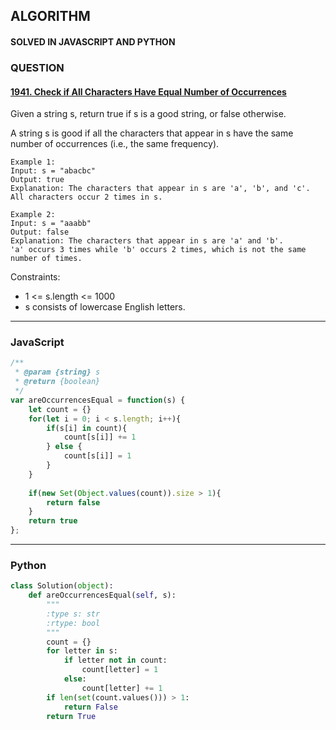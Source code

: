 ## ALGORITHM

#### SOLVED IN JAVASCRIPT AND PYTHON
### QUESTION

#### [1941. Check if All Characters Have Equal Number of Occurrences](https://leetcode.com/problems/check-if-all-characters-have-equal-number-of-occurrences/)

Given a string s, return true if s is a good string, or false otherwise.

A string s is good if all the characters that appear in s have the same number of occurrences (i.e., the same frequency).

```
Example 1:
Input: s = "abacbc"
Output: true
Explanation: The characters that appear in s are 'a', 'b', and 'c'. All characters occur 2 times in s.

Example 2:
Input: s = "aaabb"
Output: false
Explanation: The characters that appear in s are 'a' and 'b'.
'a' occurs 3 times while 'b' occurs 2 times, which is not the same number of times.
```

Constraints:

* 1 <= s.length <= 1000
* s consists of lowercase English letters.

-----

### JavaScript

```js
/**
 * @param {string} s
 * @return {boolean}
 */
var areOccurrencesEqual = function(s) {
    let count = {}
    for(let i = 0; i < s.length; i++){
        if(s[i] in count){
            count[s[i]] += 1
        } else {
            count[s[i]] = 1
        }
    }
    
    if(new Set(Object.values(count)).size > 1){
        return false
    } 
    return true
};
```

-----

### Python

```py
class Solution(object):
    def areOccurrencesEqual(self, s):
        """
        :type s: str
        :rtype: bool
        """
        count = {}
        for letter in s:
            if letter not in count:
                count[letter] = 1
            else:
                count[letter] += 1
        if len(set(count.values())) > 1:
            return False
        return True     
```
